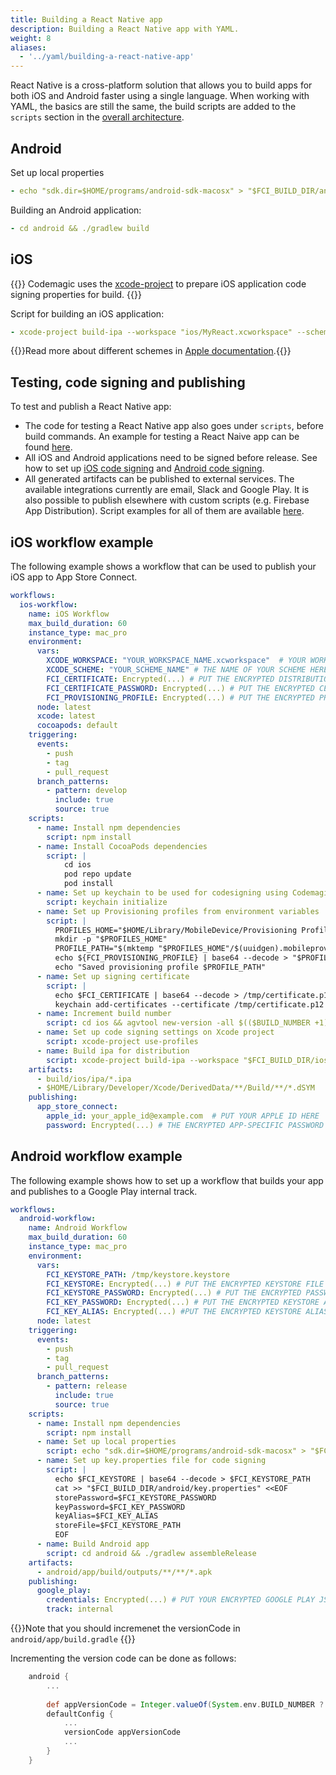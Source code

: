 ```yaml
---
title: Building a React Native app
description: Building a React Native app with YAML.
weight: 8
aliases: 
  - '../yaml/building-a-react-native-app'
---
```


React Native is a cross-platform solution that allows you to build apps for both iOS and Android faster using a single language. When working with YAML, the basics are still the same, the build scripts are added to the `scripts` section in the [overall architecture](../getting-started/yaml#template).

## Android

Set up local properties

```yaml
- echo "sdk.dir=$HOME/programs/android-sdk-macosx" > "$FCI_BUILD_DIR/android/local.properties"
```

Building an Android application:

```yaml
- cd android && ./gradlew build
```

## iOS

{{<notebox>}}
Codemagic uses the [xcode-project](https://github.com/codemagic-ci-cd/cli-tools/blob/master/docs/xcode-project/README.md#xcode-project) to prepare iOS application code signing properties for build.
{{</notebox>}}

Script for building an iOS application:

```yaml
- xcode-project build-ipa --workspace "ios/MyReact.xcworkspace" --scheme "MyReact"
```

{{<notebox>}}Read more about different schemes in [Apple documentation](https://help.apple.com/xcode/mac/current/#/dev0bee46f46).{{</notebox>}} 

## Testing, code signing and publishing

To test and publish a React Native app:

* The code for testing a React Native app also goes under `scripts`, before build commands. An example for testing a React Naive app can be found [here](../testing-yaml/testing/#react-native-unit-test).
* All iOS and Android applications need to be signed before release. See how to set up [iOS code signing](../code-signing-yaml/signing-ios) and [Android code signing](../code-signing-yaml/signing-android).
* All generated artifacts can be published to external services. The available integrations currently are email, Slack and Google Play. It is also possible to publish elsewhere with custom scripts (e.g. Firebase App Distribution). Script examples for all of them are available [here](../publishing-yaml/distribution/#publishing).

## iOS workflow example

The following example shows a workflow that can be used to publish your iOS app to App Store Connect.

```yaml
workflows:
  ios-workflow:
    name: iOS Workflow
    max_build_duration: 60
    instance_type: mac_pro
    environment:
      vars:
        XCODE_WORKSPACE: "YOUR_WORKSPACE_NAME.xcworkspace"  # YOUR WORKSPACE NAME HERE
        XCODE_SCHEME: "YOUR_SCHEME_NAME" # THE NAME OF YOUR SCHEME HERE
        FCI_CERTIFICATE: Encrypted(...) # PUT THE ENCRYPTED DISTRIBUTION CERTIFICATE HERE
        FCI_CERTIFICATE_PASSWORD: Encrypted(...) # PUT THE ENCRYPTED CERTIFICATE PASSWORD HERE
        FCI_PROVISIONING_PROFILE: Encrypted(...) # PUT THE ENCRYPTED PROVISIONING PROFILE HERE
      node: latest
      xcode: latest
      cocoapods: default
    triggering:
      events:
        - push
        - tag
        - pull_request
      branch_patterns:
        - pattern: develop
          include: true
          source: true
    scripts:
      - name: Install npm dependencies
        script: npm install
      - name: Install CocoaPods dependencies
        script: |
            cd ios 
            pod repo update
            pod install
      - name: Set up keychain to be used for codesigning using Codemagic CLI 'keychain' command
        script: keychain initialize
      - name: Set up Provisioning profiles from environment variables
        script: |
          PROFILES_HOME="$HOME/Library/MobileDevice/Provisioning Profiles"
          mkdir -p "$PROFILES_HOME"
          PROFILE_PATH="$(mktemp "$PROFILES_HOME"/$(uuidgen).mobileprovision)"
          echo ${FCI_PROVISIONING_PROFILE} | base64 --decode > "$PROFILE_PATH"
          echo "Saved provisioning profile $PROFILE_PATH"
      - name: Set up signing certificate
        script: |
          echo $FCI_CERTIFICATE | base64 --decode > /tmp/certificate.p12
          keychain add-certificates --certificate /tmp/certificate.p12 --certificate-password $FCI_CERTIFICATE_PASSWORD
      - name: Increment build number
        script: cd ios && agvtool new-version -all $(($BUILD_NUMBER +1))
      - name: Set up code signing settings on Xcode project
        script: xcode-project use-profiles
      - name: Build ipa for distribution
        script: xcode-project build-ipa --workspace "$FCI_BUILD_DIR/ios/$XCODE_WORKSPACE" --scheme $XCODE_SCHEME
    artifacts:
      - build/ios/ipa/*.ipa
      - $HOME/Library/Developer/Xcode/DerivedData/**/Build/**/*.dSYM
    publishing:
      app_store_connect:
        apple_id: your_apple_id@example.com  # PUT YOUR APPLE ID HERE
        password: Encrypted(...) # THE ENCRYPTED APP-SPECIFIC PASSWORD GOES HERE
```

## Android workflow example

The following example shows how to set up a workflow that builds your app and publishes to a Google Play internal track.

```yaml
workflows:
  android-workflow:
    name: Android Workflow
    max_build_duration: 60
    instance_type: mac_pro
    environment:
      vars:
        FCI_KEYSTORE_PATH: /tmp/keystore.keystore
        FCI_KEYSTORE: Encrypted(...) # PUT THE ENCRYPTED KEYSTORE FILE HERE
        FCI_KEYSTORE_PASSWORD: Encrypted(...) # PUT THE ENCRYPTED PASSWORD FOR THE KEYSTORE FILE HERE
        FCI_KEY_PASSWORD: Encrypted(...) # PUT THE ENCRYPTED KEYSTORE ALIAS PASSWORD HERE
        FCI_KEY_ALIAS: Encrypted(...) #PUT THE ENCRYPTED KEYSTORE ALIAS HERE
      node: latest
    triggering:
      events:
        - push
        - tag
        - pull_request
      branch_patterns:
        - pattern: release
          include: true
          source: true
    scripts:
      - name: Install npm dependencies
        script: npm install
      - name: Set up local properties
        script: echo "sdk.dir=$HOME/programs/android-sdk-macosx" > "$FCI_BUILD_DIR/android/local.properties"
      - name: Set up key.properties file for code signing
        script: |
          echo $FCI_KEYSTORE | base64 --decode > $FCI_KEYSTORE_PATH
          cat >> "$FCI_BUILD_DIR/android/key.properties" <<EOF
          storePassword=$FCI_KEYSTORE_PASSWORD
          keyPassword=$FCI_KEY_PASSWORD
          keyAlias=$FCI_KEY_ALIAS
          storeFile=$FCI_KEYSTORE_PATH
          EOF
      - name: Build Android app
        script: cd android && ./gradlew assembleRelease
    artifacts:
      - android/app/build/outputs/**/**/*.apk
    publishing:
      google_play:
        credentials: Encrypted(...) # PUT YOUR ENCRYPTED GOOGLE PLAY JSON CREDENTIALS FILE HERE
        track: internal
```

{{<notebox>}}Note that you should incremenet the versionCode in `android/app/build.gradle` {{</notebox>}}

Incrementing the version code can be done as follows:

```gradle
    android {
        ...
        
        def appVersionCode = Integer.valueOf(System.env.BUILD_NUMBER ?: 1)
        defaultConfig {
            ...
            versionCode appVersionCode
            ...
        }
    }
```
